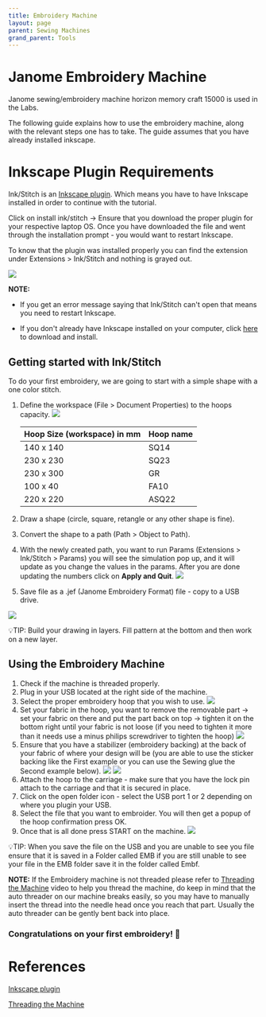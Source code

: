```yaml
---
title: Embroidery Machine
layout: page
parent: Sewing Machines
grand_parent: Tools
---
```


# Janome Embroidery Machine

Janome sewing/embroidery machine horizon memory craft 15000 is used in the Labs.

The following guide explains how to use the embroidery machine, along with the relevant steps one has to take. The guide assumes that you have already installed inkscape.

# Inkscape Plugin Requirements

Ink/Stitch is an [Inkscape plugin](https://inkstitch.org/). Which means you have to have Inkscape installed in order to continue with the tutorial.

Click on install ink/stitch -> Ensure that you download the proper plugin for your respective laptop OS. Once you have downloaded the file and went through the installation prompt - you would want to restart Inkscape.

To know that the plugin was installed properly you can find the extension under Extensions > Ink/Stitch and nothing is grayed out.

![](/assets/images/embro_machine/extension.png)

**NOTE:**

- If you get an error message saying that Ink/Stitch can't open that means you need to restart Inkscape.

- If you don't already have Inkscape installed on your computer, click <a href="https://inkscape.org/release/" target="_blank">here</a> to download and install.

## Getting started with Ink/Stitch

To do your first embroidery, we are going to start with a simple shape with a one color stitch.

1. Define the workspace (File > Document Properties) to the hoops capacity.
   ![](/assets/images/embro_machine/custom_size.png)

   | Hoop Size (workspace) in mm | Hoop name |
   | --------------------------- | --------- |
   | 140 x 140                   | SQ14      |
   | 230 x 230                   | SQ23      |
   | 230 x 300                   | GR        |
   | 100 x 40                    | FA10      |
   | 220 x 220                   | ASQ22     |

2. Draw a shape (circle, square, retangle or any other shape is fine).
3. Convert the shape to a path (Path > Object to Path).
4. With the newly created path, you want to run Params (Extensions > Ink/Stitch > Params) you will see the simulation pop up, and it will update as you change the values in the params. After you are done updating the numbers click on **Apply and Quit**.
   ![](/assets/images/embro_machine/preview.png)
5. Save file as a .jef (Janome Embroidery Format) file - copy to a USB drive.

![](/assets/images/embro_machine/save_jef.png)

💡TIP: Build your drawing in layers. Fill pattern at the bottom and then work on a new layer.

## Using the Embroidery Machine

1. Check if the machine is threaded properly.
2. Plug in your USB located at the right side of the machine.
3. Select the proper embroidery hoop that you wish to use.
   ![](/assets/images/embro_machine/hoop.jpg)
4. Set your fabric in the hoop, you want to remove the removable part -> set your fabric on there and put the part back on top -> tighten it on the bottom right until your fabric is not loose (if you need to tighten it more than it needs use a minus philips screwdriver to tighten the hoop)
   ![](/assets/images/embro_machine/fab_hoop.jpg)
5. Ensure that you have a stabilizer (embroidery backing) at the back of your fabric of where your design will be (you are able to use the sticker backing like the First example or you can use the Sewing glue the Second example below).
   ![](/assets/images/embro_machine/sewing_backing.jpg)
   ![](/assets/images/embro_machine/sewing_glue.jpg)
6. Attach the hoop to the carriage - make sure that you have the lock pin attach to the carriage and that it is secured in place.
7. Click on the open folder icon - select the USB port 1 or 2 depending on where you plugin your USB.
8. Select the file that you want to embroider. You will then get a popup of the hoop confirmation press OK.
9. Once that is all done press START on the machine.
   ![](/assets/images/embro_machine/hoop_machine.jpg)

💡TIP: When you save the file on the USB and you are unable to see you file ensure that it is saved in a Folder called EMB if you are still unable to see your file in the EMB folder save it in the folder called Embf.

**NOTE:** If the Embroidery machine is not threaded please refer to [Threading the Machine](https://www.youtube.com/watch?v=gr2DjmayZlk&t=553) video to help you thread the machine, do keep in mind that the auto threader on our machine breaks easily, so you may have to manually insert the thread into the needle head once you reach that part. Usually the auto threader can be gently bent back into place.

### Congratulations on your first embroidery! 🎉

# References

[Inkscape plugin](https://inkstitch.org/)

[Threading the Machine](https://www.youtube.com/watch?v=gr2DjmayZlk&t=553)
